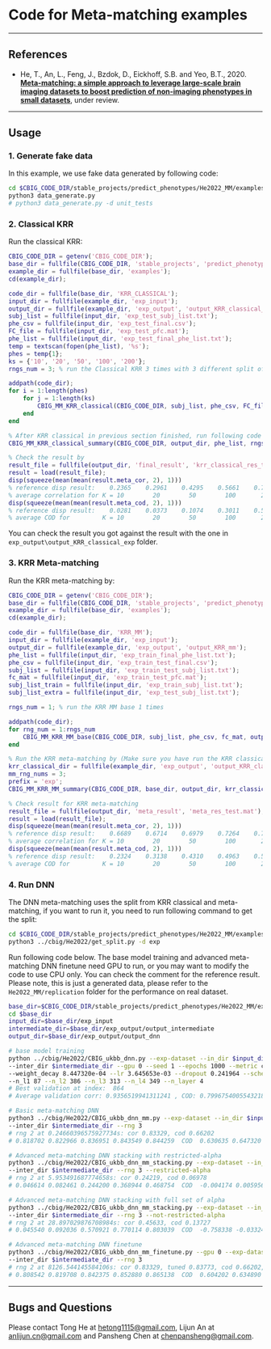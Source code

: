 # Code for Meta-matching examples

----

## References
+ He, T., An, L., Feng, J., Bzdok, D., Eickhoff, S.B. and Yeo, B.T., 2020. [**Meta-matching: a simple approach to leverage large-scale brain imaging datasets to boost prediction of non-imaging phenotypes in small datasets**](https://doi.org/10.1101/2020.08.10.245373), under review.

----

## Usage

### 1. Generate fake data
In this example, we use fake data generated by following code:
```bash
cd $CBIG_CODE_DIR/stable_projects/predict_phenotypes/He2022_MM/examples
python3 data_generate.py
# python3 data_generate.py -d unit_tests
```

### 2. Classical KRR
Run the classical KRR:
```matlab
CBIG_CODE_DIR = getenv('CBIG_CODE_DIR');
base_dir = fullfile(CBIG_CODE_DIR, 'stable_projects', 'predict_phenotypes', 'He2022_MM');
example_dir = fullfile(base_dir, 'examples');
cd(example_dir);

code_dir = fullfile(base_dir, 'KRR_CLASSICAL');
input_dir = fullfile(example_dir, 'exp_input');
output_dir = fullfile(example_dir, 'exp_output', 'output_KRR_classical_exp');
subj_list = fullfile(input_dir, 'exp_test_subj_list.txt');
phe_csv = fullfile(input_dir, 'exp_test_final.csv');
FC_file = fullfile(input_dir, 'exp_test_pfc.mat');
phe_list = fullfile(input_dir, 'exp_test_final_phe_list.txt');
temp = textscan(fopen(phe_list), '%s');
phes = temp{1};
ks = {'10', '20', '50', '100', '200'};
rngs_num = 3; % run the Classical KRR 3 times with 3 different split of K shot

addpath(code_dir);
for i = 1:length(phes)
    for j = 1:length(ks)
        CBIG_MM_KRR_classical(CBIG_CODE_DIR, subj_list, phe_csv, FC_file, output_dir, rngs_num, phes{i}, ks{j}, false);
    end
end

% After KRR classical in previous section finished, run following code to get result summary:
CBIG_MM_KRR_classical_summary(CBIG_CODE_DIR, output_dir, phe_list, rngs_num, 'exp')

% Check the result by
result_file = fullfile(output_dir, 'final_result', 'krr_classical_res_test.mat');
result = load(result_file);
disp(squeeze(mean(mean(result.meta_cor, 2), 1)))
% reference disp result:    0.2365    0.2961    0.4295    0.5661    0.7332
% average correlation for K = 10        20        50        100       200
disp(squeeze(mean(mean(result.meta_cod, 2), 1)))
% reference disp result:    0.0281    0.0373    0.1074    0.3011    0.5183
% average COD for         K = 10        20        50        100       200
```
You can check the result you got against the result with the one in `exp_output\output_KRR_classical_exp` folder.


### 3. KRR Meta-matching
Run the KRR meta-matching by:
```matlab
CBIG_CODE_DIR = getenv('CBIG_CODE_DIR');
base_dir = fullfile(CBIG_CODE_DIR, 'stable_projects', 'predict_phenotypes', 'He2022_MM');
example_dir = fullfile(base_dir, 'examples');
cd(example_dir);

code_dir = fullfile(base_dir, 'KRR_MM');
input_dir = fullfile(example_dir, 'exp_input');
output_dir = fullfile(example_dir, 'exp_output', 'output_KRR_mm');
phe_list = fullfile(input_dir, 'exp_train_final_phe_list.txt');
phe_csv = fullfile(input_dir, 'exp_train_test_final.csv');
subj_list = fullfile(input_dir, 'exp_train_test_subj_list.txt');
fc_mat = fullfile(input_dir, 'exp_train_test_pfc.mat');
subj_list_train = fullfile(input_dir, 'exp_train_subj_list.txt');
subj_list_extra = fullfile(input_dir, 'exp_test_subj_list.txt');

rngs_num = 1; % run the KRR MM base 1 times

addpath(code_dir);
for rng_num = 1:rngs_num
    CBIG_MM_KRR_MM_base(CBIG_CODE_DIR, subj_list, phe_csv, fc_mat, output_dir, num2str(rng_num), phe_list, subj_list_train, subj_list_extra);
end

% Run the KRR meta-matching by (Make sure you have run the KRR classical, KRR meta-matching need the split files for K shot):
krr_classical_dir = fullfile(example_dir, 'exp_output', 'output_KRR_classical_exp');
mm_rng_nums = 3;
prefix = 'exp';
CBIG_MM_KRR_MM_summary(CBIG_CODE_DIR, base_dir, output_dir, krr_classical_dir, input_dir, mm_rng_nums, prefix)

% Check result for KRR meta-matching
result_file = fullfile(output_dir, 'meta_result', 'meta_res_test.mat');
result = load(result_file);
disp(squeeze(mean(mean(result.meta_cor, 2), 1)))
% reference disp result:    0.6689    0.6714    0.6979    0.7264    0.7324
% average correlation for K = 10        20        50        100       200
disp(squeeze(mean(mean(result.meta_cod, 2), 1)))
% reference disp result:    0.2324    0.3138    0.4310    0.4963    0.5166
% average COD for         K = 10        20        50        100       200
```

### 4. Run DNN

The DNN meta-matching uses the split from KRR classical and meta-matching, if you want to run it, you need to run following command to get the split:
```bash
cd $CBIG_CODE_DIR/stable_projects/predict_phenotypes/He2022_MM/examples
python3 ../cbig/He2022/get_split.py -d exp
```

Run following code below. The base model training and advanced meta-matching DNN finetune need GPU to run, or you may want to modify the code to use CPU only. You can check the comment for the reference result. Please note, this is just a generated data, please refer to the `He2022_MM/replication` folder for the performance on real dataset. 

```bash
base_dir=$CBIG_CODE_DIR/stable_projects/predict_phenotypes/He2022_MM/examples
cd $base_dir
input_dir=$base_dir/exp_input
intermediate_dir=$base_dir/exp_output/output_intermediate
output_dir=$base_dir/exp_output/output_dnn

# base model training
python ../cbig/He2022/CBIG_ukbb_dnn.py --exp-dataset --in_dir $input_dir --out_dir $output_dir \
--inter_dir $intermediate_dir --gpu 0 --seed 1 --epochs 1000 --metric cod \
--weight_decay 8.447320e-04 --lr 3.645653e-03 --dropout 0.241964 --scheduler_decrease 312 \
--n_l1 87 --n_l2 386 --n_l3 313 --n_l4 349 --n_layer 4
# Best validation at index:  864
# Average validation corr: 0.9356519941311241 , COD: 0.7996754005543218 , MAE: 126.73842307178165

# Basic meta-matching DNN
python3 ../cbig/He2022/CBIG_ukbb_dnn_mm.py --exp-dataset --in_dir $input_dir --out_dir $output_dir \
--inter_dir $intermediate_dir --rng 3
# rng 2 at 0.24660396575927734s: cor 0.83329, cod 0.66202
# 0.818702 0.822966 0.836951 0.843549 0.844259  COD  0.630635 0.647320 0.671728 0.682038 0.678399

# Advanced meta-matching DNN stacking with restricted-alpha
python3 ../cbig/He2022/CBIG_ukbb_dnn_mm_stacking.py --exp-dataset --in_dir $input_dir --out_dir $output_dir \
--inter_dir $intermediate_dir --rng 3 --restricted-alpha
# rng 2 at 5.953491687774658s: cor 0.24219, cod 0.06978
# 0.046614 0.082461 0.244200 0.368944 0.468754  COD  -0.004174 0.005956 0.052669 0.113945 0.180483

# Advanced meta-matching DNN stacking with full set of alpha
python3 ../cbig/He2022/CBIG_ukbb_dnn_mm_stacking.py --exp-dataset --in_dir $input_dir --out_dir $output_dir \
--inter_dir $intermediate_dir --rng 3 --not-restricted-alpha
# rng 2 at 28.897029876708984s: cor 0.45633, cod 0.13727
# 0.045540 0.092036 0.570921 0.770114 0.803039  COD  -0.758338 -0.033242 0.267363 0.570382 0.640185

# Advanced meta-matching DNN finetune
python3 ../cbig/He2022/CBIG_ukbb_dnn_mm_finetune.py --gpu 0 --exp-dataset --in_dir $input_dir --out_dir $output_dir \
--inter_dir $intermediate_dir --rng 3
# rng 2 at 8126.544145584106s: cor 0.83329, tuned 0.83773, cod 0.66202, tuned 0.66151
# 0.808542 0.819708 0.842375 0.852880 0.865138  COD  0.604202 0.634890 0.676690 0.695644 0.696116
```

----

## Bugs and Questions
Please contact Tong He at hetong1115@gmail.com, Lijun An at anlijun.cn@gmail.com and Pansheng Chen at chenpansheng@gmail.com.
